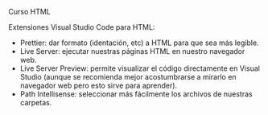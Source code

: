 Curso HTML

Extensiones Visual Studio Code para HTML:
- Prettier: dar formato (identación, etc) a HTML para que sea más legible.
- Live Server: ejecutar nuestras páginas HTML en nuestro navegador web.
- Live Server Preview: permite visualizar el código directamente en Visual Studio (aunque se recomienda mejor acostumbrarse a mirarlo en navegador web pero esto sirve para aprender).
- Path Intellisense: seleccionar más fácilmente los archivos de nuestras carpetas.